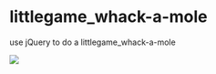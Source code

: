 # littlegame_whack-a-mole
use jQuery to do a littlegame_whack-a-mole

![](https://i.imgur.com/CBvLomx.png)

